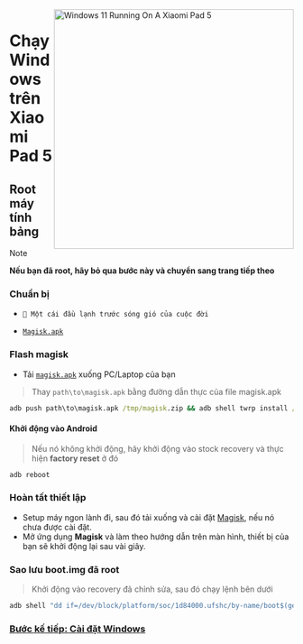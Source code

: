 <img align="right" src="https://raw.githubusercontent.com/erdilS/Port-Windows-11-Xiaomi-Pad-5/main/nabu.png" width="425" alt="Windows 11 Running On A Xiaomi Pad 5">

# Chạy Windows trên Xiaomi Pad 5

## Root máy tính bảng
> [!NOTE]
> **Nếu bạn đã root, hãy bỏ qua bước này và chuyển sang trang tiếp theo**

### Chuẩn bị
- ```🧠 Một cái đầu lạnh trước sóng gió của cuộc đời```

- [```Magisk.apk```](https://github.com/topjohnwu/Magisk/releases/latest)

### Flash magisk 
- Tải [`magisk.apk`](https://github.com/topjohnwu/Magisk/releases/latest) xuống PC/Laptop của bạn
> Thay `path\to\magisk.apk` bằng đường dẫn thực của file magisk.apk
```cmd
adb push path\to\magisk.apk /tmp/magisk.zip && adb shell twrp install /tmp/magisk.zip
```

#### Khởi động vào Android
> Nếu nó không khởi động, hãy khởi động vào stock recovery và thực hiện **factory reset** ở đó
```cmd
adb reboot
```

### Hoàn tất thiết lập
- Setup máy ngon lành đi, sau đó tải xuống và cài đặt [Magisk](https://github.com/topjohnwu/Magisk/releases/latest), nếu nó chưa được cài đặt.
- Mở ứng dụng **Magisk** và làm theo hướng dẫn trên màn hình, thiết bị của bạn sẽ khởi động lại sau vài giây.

### Sao lưu boot.img đã root
> Khởi động vào recovery đã chỉnh sửa, sau đó chạy lệnh bên dưới
```cmd
adb shell "dd if=/dev/block/platform/soc/1d84000.ufshc/by-name/boot$(getprop ro.boot.slot_suffix) of=/tmp/rooted_boot.img" && adb pull /tmp/rooted_boot.img
```

### [Bước kế tiếp: Cài đặt Windows](/guide/Vietnamese/3-install-vi.md)





































